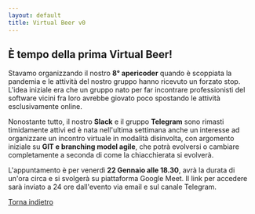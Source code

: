```yaml
---
layout: default
title: Virtual Beer v0
---
```


## È tempo della prima Virtual Beer!

Stavamo organizzando il nostro **8° apericoder** quando è scoppiata la pandemia
e le attività del nostro gruppo hanno ricevuto un forzato stop. L'idea iniziale
era che un gruppo nato per far incontrare professionisti del software vicini fra
loro avrebbe giovato poco spostando le attività esclusivamente online.

Nonostante tutto, il nostro **Slack** e il gruppo **Telegram** sono rimasti
timidamente attivi ed è nata nell'ultima settimana anche un interesse ad
organizzare un incontro virtuale in modalità disinvolta, con argomento iniziale
su **GIT e branching model agile**, che potrà evolversi o cambiare completamente
a seconda di come la chiacchierata si evolverà.

L'appuntamento è per venerdì **22 Gennaio alle 18.30**, avrà la durata di un'ora
circa e si svolgerà su piattaforma Google Meet. Il link per accedere sarà
inviato a 24 ore dall'evento via email e sul canale Telegram.

[Torna indietro](../)
